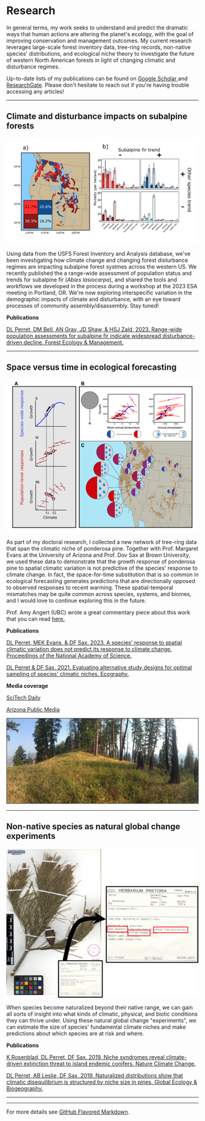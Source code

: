 # Research

In general terms, my work seeks to understand and predict the dramatic ways that human actions are altering the planet's ecology, with the goal of improving conservation and management outcomes. My current research leverages large-scale forest inventory data, tree-ring records, non-native species' distributions, and ecological niche theory to investigate the future of western North American forests in light of changing climatic and disturbance regimes.

Up-to-date lists of my publications can be found on [Google Scholar ](https://scholar.google.com/citations?user=E_yUYQkAAAAJ&hl=en) and [ResearchGate](https://www.researchgate.net/profile/Daniel-Perret). Please don't hesitate to reach out if you're having trouble accessing any articles!

---

## Climate and disturbance impacts on subalpine forests

<img src="../images/comm_mort_revision.png?raw=true"/>

Using data from the USFS Forest Inventory and Analysis database, we've been investigating how climate change and changing forest disturbance regimes are impacting subalpine forest systmes across the western US. We recently published the a range-wide assessment of population status and trends for subalpine fir (*Abies lasiocarpa*), and shared the tools and workflows we developed in the process during a workshop at the 2023 ESA meeting in Portland, OR. We're now exploring interspecific variation in the demographic impacts of climate and disturbance, with an eye toward processes of community assembly/disassembly. Stay tuned!

**Publications**

[DL Perret, DM Bell, AN Gray, JD Shaw, & HSJ Zald, 2023. Range-wide population assessments for subalpine fir indicate widespread disturbance-driven decline. Forest Ecology & Management.](https://www.sciencedirect.com/science/article/pii/S0378112723003626?via%3Dihub)

---

## Space versus time in ecological forecasting

<img src="../images/fig1_112223_imagefile.png?raw=true"/>

As part of my doctoral research, I collected a  new network of tree-ring data that span the climatic niche of ponderosa pine. Together with Prof. Margaret Evans at the University of Arizona and Prof. Dov Sax at Brown University, we used these data to demonstrate that the growth response of ponderosa pine to spatial climatic variation is not predictive of the species' response to climate change. In fact, the space-for-time substitution that is so common in ecological forecasting generates predictions that are directionally opposed to observed responses to recent warming. These spatial-temporal mismatches may be quite common across species, systems, and biomes, and I would love to continue exploring this in the future.

Prof. Amy Angert (UBC) wrote a great commentary piece about this work that you can read [here.](https://www.pnas.org/doi/10.1073/pnas.2320424121)

**Publications**

[DL Perret, MEK Evans, & DF Sax. 2023. A species' response to spatial climatic variation does not predict its response to climate change. Proceedings of the National Academy of Science.](https://www.pnas.org/doi/10.1073/pnas.2304404120)

[DL Perret & DF Sax. 2021. Evaluating alternative study designs for optimal sampling of species' climatic niches. Ecography.](https://nsojournals.onlinelibrary.wiley.com/doi/full/10.1111/ecog.06014)

**Media coverage**

[SciTech Daily](https://scitechdaily.com/dangerously-misleading-scientists-using-flawed-strategy-in-predicting-species-responses-to-climate-change)

[Arizona Public Media](https://news.azpm.org/p/azpmnews/2024/1/2/218603-ua-scientists-uncover-methodology-problem-in-climate-research)

<img src="../images/field_pic5.jpg?raw=true"/>

---

## Non-native species as natural global change experiments

<img src="../images/herbarium_image.png?raw=true"/>

When species become naturalized beyond their native range, we can gain all sorts of insight into what kinds of climatic, physical, and biotic conditions they can thrive under. Using these natural global change "experiments", we can estimate the size of species' fundamental climate niches and make predictions about which species are at risk and where.

**Publications**

[K Rosenblad, DL Perret, DF Sax. 2019. Niche syndromes reveal climate-driven extinction threat to island endemic conifers. Nature Climate Change.](https://www.nature.com/articles/s41558-019-0530-9)

[DL Perret, AB Leslie, DF Sax. 2019. Naturalized distributions show that climatic disequilibrium is structured by niche size in pines. Global Ecology & Biogeography.](https://onlinelibrary.wiley.com/doi/10.1111/geb.12862)

---

---

For more details see [GitHub Flavored Markdown](https://guides.github.com/features/mastering-markdown/).
